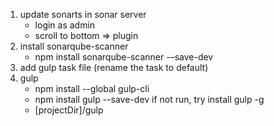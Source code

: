 1. update sonarts in sonar server 
    + login as admin
    + scroll to bottom => plugin
2. install sonarqube-scanner
    + npm install sonarqube-scanner -–save-dev
3. add gulp task file (rename the task to default)
4. gulp
    + npm install --global gulp-cli
    + npm install gulp --save-dev
        if not run, try install gulp -g
    + [projectDir]/gulp